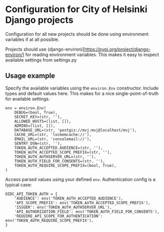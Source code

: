 # Configuration for City of Helsinki Django projects

Configuration for all new projects should be done using environment variables if at all possible.

Projects should use (django-environ)[https://pypi.org/project/django-environ/] for reading environment
variables. This makes it easy to inspect available settings from settings.py

## Usage example

Specify the available variables using the `environ.Env` constructor. Include types and default values here.
This makes for a nice single-point-of-truth for available settings.

```
env = environ.Env(
    DEBUG=(bool, True),
    SECRET_KEY=(str, ''),
    ALLOWED_HOSTS=(list, []),
    ADMINS=(list, []),
    DATABASE_URL=(str, 'postgis://mvj:mvj@localhost/mvj'),
    CACHE_URL=(str, 'locmemcache://'),
    EMAIL_URL=(str, 'consolemail://'),
    SENTRY_DSN=(str, ''),
    TOKEN_AUTH_ACCEPTED_AUDIENCE=(str, ''),
    TOKEN_AUTH_ACCEPTED_SCOPE_PREFIX=(str, ''),
    TOKEN_AUTH_AUTHSERVER_URL=(str, ''),
    TOKEN_AUTH_FIELD_FOR_CONSENTS=(str, ''),
    TOKEN_AUTH_REQUIRE_SCOPE_PREFIX=(bool, True),
)
```

Access parsed values using your defined `env`. Authentication config is a typical case:

```
OIDC_API_TOKEN_AUTH = {
    'AUDIENCE': env('TOKEN_AUTH_ACCEPTED_AUDIENCE'),
    'API_SCOPE_PREFIX': env('TOKEN_AUTH_ACCEPTED_SCOPE_PREFIX'),
    'ISSUER': env('TOKEN_AUTH_AUTHSERVER_URL'),
    'API_AUTHORIZATION_FIELD': env('TOKEN_AUTH_FIELD_FOR_CONSENTS'),
    'REQUIRE_API_SCOPE_FOR_AUTHENTICATION': env('TOKEN_AUTH_REQUIRE_SCOPE_PREFIX'),
}
```


